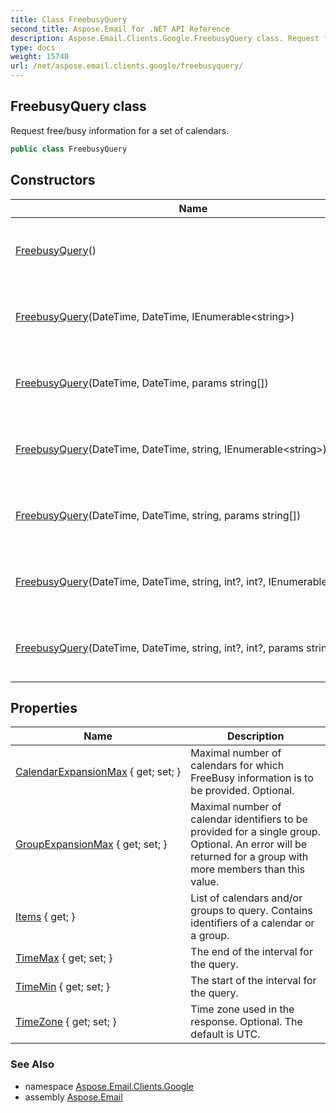 ```yaml
---
title: Class FreebusyQuery
second_title: Aspose.Email for .NET API Reference
description: Aspose.Email.Clients.Google.FreebusyQuery class. Request free/busy information for a set of calendars
type: docs
weight: 15740
url: /net/aspose.email.clients.google/freebusyquery/
---
```

## FreebusyQuery class

Request free/busy information for a set of calendars.

```csharp
public class FreebusyQuery
```

## Constructors

| Name | Description |
| --- | --- |
| [FreebusyQuery](freebusyquery/#constructor)() | Initializes a new instance of the FreebusyQuery class. |
| [FreebusyQuery](freebusyquery/#constructor_1)(DateTime, DateTime, IEnumerable&lt;string&gt;) | Initializes a new instance of the FreebusyQuery class. |
| [FreebusyQuery](freebusyquery/#constructor_6)(DateTime, DateTime, params string[]) | Initializes a new instance of the FreebusyQuery class. |
| [FreebusyQuery](freebusyquery/#constructor_2)(DateTime, DateTime, string, IEnumerable&lt;string&gt;) | Initializes a new instance of the FreebusyQuery class. |
| [FreebusyQuery](freebusyquery/#constructor_5)(DateTime, DateTime, string, params string[]) | Initializes a new instance of the FreebusyQuery class. |
| [FreebusyQuery](freebusyquery/#constructor_3)(DateTime, DateTime, string, int?, int?, IEnumerable&lt;string&gt;) | Initializes a new instance of the FreebusyQuery class. |
| [FreebusyQuery](freebusyquery/#constructor_4)(DateTime, DateTime, string, int?, int?, params string[]) | Initializes a new instance of the FreebusyQuery class. |

## Properties

| Name | Description |
| --- | --- |
| [CalendarExpansionMax](../../aspose.email.clients.google/freebusyquery/calendarexpansionmax/) { get; set; } | Maximal number of calendars for which FreeBusy information is to be provided. Optional. |
| [GroupExpansionMax](../../aspose.email.clients.google/freebusyquery/groupexpansionmax/) { get; set; } | Maximal number of calendar identifiers to be provided for a single group. Optional. An error will be returned for a group with more members than this value. |
| [Items](../../aspose.email.clients.google/freebusyquery/items/) { get; } | List of calendars and/or groups to query. Contains identifiers of a calendar or a group. |
| [TimeMax](../../aspose.email.clients.google/freebusyquery/timemax/) { get; set; } | The end of the interval for the query. |
| [TimeMin](../../aspose.email.clients.google/freebusyquery/timemin/) { get; set; } | The start of the interval for the query. |
| [TimeZone](../../aspose.email.clients.google/freebusyquery/timezone/) { get; set; } | Time zone used in the response. Optional. The default is UTC. |

### See Also

* namespace [Aspose.Email.Clients.Google](../../aspose.email.clients.google/)
* assembly [Aspose.Email](../../)


